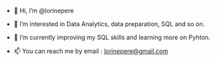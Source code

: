 - 👋 Hi, I’m @lorinepere
- 👀 I’m interested in Data Analytics, data preparation, SQL and so on. 
- 🌱 I’m currently improving my SQL skills and learning more on Pyhton.
  
- 📫 You can reach me by email : lorinepere@gmail.com
